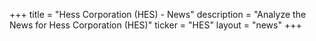 +++
title = "Hess Corporation (HES) - News"
description = "Analyze the News for Hess Corporation (HES)"
ticker = "HES"
layout = "news"
+++

